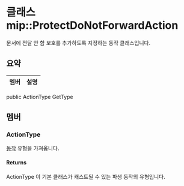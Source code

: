 # <a name="class-mipprotectdonotforwardaction"></a>클래스 mip::ProtectDoNotForwardAction 
문서에 전달 안 함 보호를 추가하도록 지정하는 동작 클래스입니다.
## <a name="summary"></a>요약
 멤버                        | 설명                                
--------------------------------|---------------------------------------------
public ActionType GetType
## <a name="members"></a>멤버
### <a name="actiontype"></a>ActionType
[동작](#classmip_1_1_action) 유형을 가져옵니다.
#### <a name="returns"></a>Returns
ActionType 이 기본 클래스가 캐스트될 수 있는 파생 동작의 유형입니다.